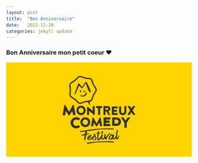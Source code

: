 ```yaml
---
layout: post
title:  "Bon Anniversaire"
date:   2022-11-20 
categories: jekyll update
---
```


### Bon Anniversaire mon petit coeur &#10084;

<img src="/images/cadeau_anniversaire.png" alt="">
